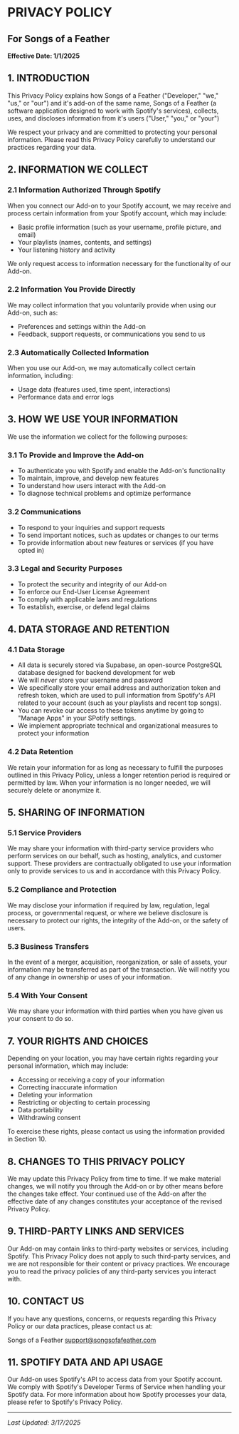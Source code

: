 # PRIVACY POLICY
## For Songs of a Feather

**Effective Date: 1/1/2025**

## 1. INTRODUCTION

This Privacy Policy explains how Songs of a Feather ("Developer," "we," "us," or "our") and it's add-on of the same name, Songs of a Feather (a software application designed to work with Spotify's services), collects, uses, and discloses information from it's users ("User," "you," or "your")

We respect your privacy and are committed to protecting your personal information. Please read this Privacy Policy carefully to understand our practices regarding your data.

## 2. INFORMATION WE COLLECT

### 2.1 Information Authorized Through Spotify

When you connect our Add-on to your Spotify account, we may receive and process certain information from your Spotify account, which may include:

- Basic profile information (such as your username, profile picture, and email)
- Your playlists (names, contents, and settings)
- Your listening history and activity

We only request access to information necessary for the functionality of our Add-on.

### 2.2 Information You Provide Directly

We may collect information that you voluntarily provide when using our Add-on, such as:

- Preferences and settings within the Add-on
- Feedback, support requests, or communications you send to us

### 2.3 Automatically Collected Information

When you use our Add-on, we may automatically collect certain information, including:

- Usage data (features used, time spent, interactions)
- Performance data and error logs

## 3. HOW WE USE YOUR INFORMATION

We use the information we collect for the following purposes:

### 3.1 To Provide and Improve the Add-on

- To authenticate you with Spotify and enable the Add-on's functionality
- To maintain, improve, and develop new features
- To understand how users interact with the Add-on
- To diagnose technical problems and optimize performance

### 3.2 Communications

- To respond to your inquiries and support requests
- To send important notices, such as updates or changes to our terms
- To provide information about new features or services (if you have opted in)

### 3.3 Legal and Security Purposes

- To protect the security and integrity of our Add-on
- To enforce our End-User License Agreement
- To comply with applicable laws and regulations
- To establish, exercise, or defend legal claims

## 4. DATA STORAGE AND RETENTION

### 4.1 Data Storage

- All data is securely stored via Supabase, an open-source PostgreSQL database designed for backend development for web
- We will *never* store your username and password
- We specifically store your email address and authorization token and refresh token, which are used to pull information from Spotify's API related to your account (such as your playlists and recent top songs).
- You can revoke our access to these tokens anytime by going to "Manage Apps" in your SPotify settings.
- We implement appropriate technical and organizational measures to protect your information

### 4.2 Data Retention

We retain your information for as long as necessary to fulfill the purposes outlined in this Privacy Policy, unless a longer retention period is required or permitted by law. When your information is no longer needed, we will securely delete or anonymize it.

## 5. SHARING OF INFORMATION

### 5.1 Service Providers

We may share your information with third-party service providers who perform services on our behalf, such as hosting, analytics, and customer support. These providers are contractually obligated to use your information only to provide services to us and in accordance with this Privacy Policy.

### 5.2 Compliance and Protection

We may disclose your information if required by law, regulation, legal process, or governmental request, or where we believe disclosure is necessary to protect our rights, the integrity of the Add-on, or the safety of users.

### 5.3 Business Transfers

In the event of a merger, acquisition, reorganization, or sale of assets, your information may be transferred as part of the transaction. We will notify you of any change in ownership or uses of your information.

### 5.4 With Your Consent

We may share your information with third parties when you have given us your consent to do so.

## 7. YOUR RIGHTS AND CHOICES

Depending on your location, you may have certain rights regarding your personal information, which may include:

- Accessing or receiving a copy of your information
- Correcting inaccurate information
- Deleting your information
- Restricting or objecting to certain processing
- Data portability
- Withdrawing consent

To exercise these rights, please contact us using the information provided in Section 10.

## 8. CHANGES TO THIS PRIVACY POLICY

We may update this Privacy Policy from time to time. If we make material changes, we will notify you through the Add-on or by other means before the changes take effect. Your continued use of the Add-on after the effective date of any changes constitutes your acceptance of the revised Privacy Policy.

## 9. THIRD-PARTY LINKS AND SERVICES

Our Add-on may contain links to third-party websites or services, including Spotify. This Privacy Policy does not apply to such third-party services, and we are not responsible for their content or privacy practices. We encourage you to read the privacy policies of any third-party services you interact with.

## 10. CONTACT US

If you have any questions, concerns, or requests regarding this Privacy Policy or our data practices, please contact us at:

Songs of a Feather
support@songsofafeather.com

## 11. SPOTIFY DATA AND API USAGE

Our Add-on uses Spotify's API to access data from your Spotify account. We comply with Spotify's Developer Terms of Service when handling your Spotify data. For more information about how Spotify processes your data, please refer to Spotify's Privacy Policy.

---

*Last Updated: 3/17/2025*

